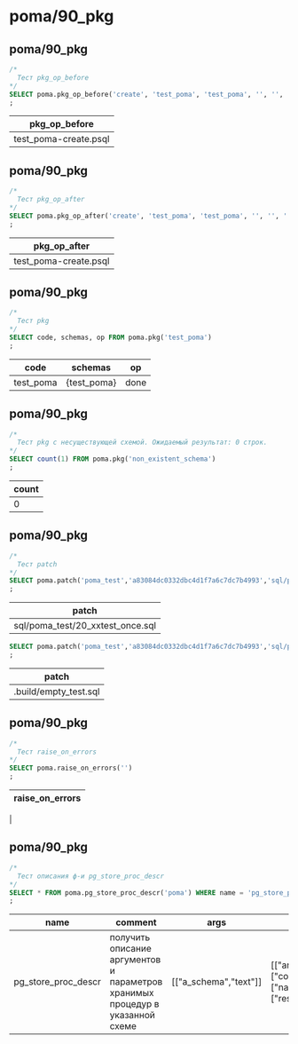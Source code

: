 #  poma/90_pkg
## poma/90_pkg

```sql
/*
  Тест pkg_op_before
*/
SELECT poma.pkg_op_before('create', 'test_poma', 'test_poma', '', '', '', 'blank.sql')
;
```
|    pkg_op_before     
|----------------------
|test_poma-create.psql

## poma/90_pkg

```sql
/*
  Тест pkg_op_after
*/
SELECT poma.pkg_op_after('create', 'test_poma', 'test_poma', '', '', '', 'noskip','blank.sql')
;
```
|    pkg_op_after      
|----------------------
|test_poma-create.psql

## poma/90_pkg

```sql
/*
  Тест pkg
*/
SELECT code, schemas, op FROM poma.pkg('test_poma')
;
```
|  code    |   schemas   |  op  
|----------|-------------|------
|test_poma | {test_poma} | done

## poma/90_pkg

```sql
/*
  Тест pkg с несуществующей схемой. Ожидаемый результат: 0 строк.
*/
SELECT count(1) FROM poma.pkg('non_existent_schema')
;
```
|count 
|------
|    0

## poma/90_pkg

```sql
/*
  Тест patch
*/
SELECT poma.patch('poma_test','a83084dc0332dbc4d1f7a6c7dc7b4993','sql/poma_test/20_xxtest_once.sql','sql/poma_test/','.build/empty_test.sql')
;
```
|             patch               
|---------------------------------
|sql/poma_test/20_xxtest_once.sql

```sql
SELECT poma.patch('poma_test','a83084dc0332dbc4d1f7a6c7dc7b4993','sql/poma_test/20_xxtest_once.sql','sql/poma_test/','.build/empty_test.sql')
;
```
|        patch         
|----------------------
|.build/empty_test.sql

## poma/90_pkg

```sql
/*
  Тест raise_on_errors
*/
SELECT poma.raise_on_errors('')
;
```
|raise_on_errors 
|----------------
|

## poma/90_pkg

```sql
/*
  Тест описания ф-и pg_store_proc_descr
*/
SELECT * FROM poma.pg_store_proc_descr('poma') WHERE name = 'pg_store_proc_descr' ORDER BY name ASC
;
```
|       name         |                                    comment                                    |         args          |                                  result                                   
|--------------------|-------------------------------------------------------------------------------|-----------------------|---------------------------------------------------------------------------
|pg_store_proc_descr | получить описание аргументов и параметров хранимых процедур в указанной схеме | [["a_schema","text"]] | [["args","json"], ["comment","text"], ["name","text"], ["result","json"]]

